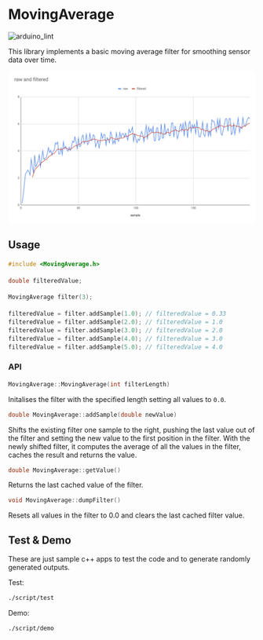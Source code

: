 # MovingAverage

![arduino_lint](https://github.com/careyi3/MovingAverage/actions?workflow=Arduino+Lint)

This library implements a basic moving average filter for smoothing sensor data over time.

![Sample Data](/docs/sample_outputs.png)

## Usage

``` c++
#include <MovingAverage.h>

double filteredValue;

MovingAverage filter(3);

filteredValue = filter.addSample(1.0); // filteredValue = 0.33
filteredValue = filter.addSample(2.0); // filteredValue = 1.0
filteredValue = filter.addSample(3.0); // filteredValue = 2.0
filteredValue = filter.addSample(4.0); // filteredValue = 3.0
filteredValue = filter.addSample(5.0); // filteredValue = 4.0

```

### API

```c ++
MovingAverage::MovingAverage(int filterLength)
```

Initalises the filter with the specified length setting all values to `0.0`.

```c ++
double MovingAverage::addSample(double newValue)
```

Shifts the existing filter one sample to the right, pushing the last value out of the filter and setting the new value to the first position in the filter. With the newly shifted filter, it computes the average of all the values in the filter, caches the result and returns the value.

```c ++
double MovingAverage::getValue()
```

Returns the last cached value of the filter.

```c ++
void MovingAverage::dumpFilter()
```

Resets all values in the filter to 0.0 and clears the last cached filter value.

## Test & Demo

These are just sample c++ apps to test the code and to generate randomly generated outputs.

Test:

```bash
./script/test
```

Demo:

```bash
./script/demo
```
